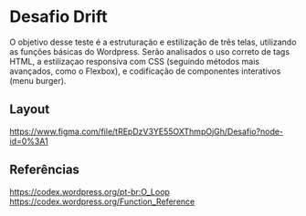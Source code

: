 # Desafio Drift
O objetivo desse teste é a estruturação e estilização de três telas, utilizando as funções básicas do Wordpress. Serão analisados o uso correto de tags HTML, a estilizaçao responsiva com CSS (seguindo métodos mais avançados, como o Flexbox), e codificação de componentes interativos (menu burger).

## Layout
https://www.figma.com/file/tREpDzV3YE55OXThmpOjGh/Desafio?node-id=0%3A1

## Referências
https://codex.wordpress.org/pt-br:O_Loop
https://codex.wordpress.org/Function_Reference
